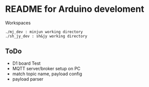 # README for Arduino develoment

Workspaces
```text
./mj_dev : minjun working directory
./sh_jy_dev : sh&jy working directory
```

## ToDo
- D1 board Test
- MQTT server/broker setup on PC
- match topic name, payload config
- payload parser